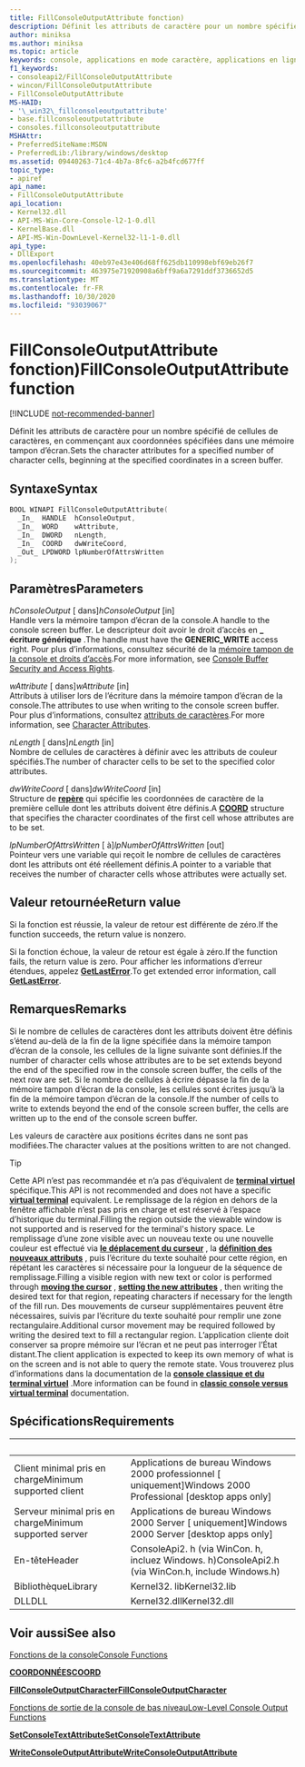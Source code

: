 ```yaml
---
title: FillConsoleOutputAttribute fonction)
description: Définit les attributs de caractère pour un nombre spécifié de cellules de caractères, en commençant aux coordonnées spécifiées dans une mémoire tampon d’écran.
author: miniksa
ms.author: miniksa
ms.topic: article
keywords: console, applications en mode caractère, applications en ligne de commande, applications de terminal, API console
f1_keywords:
- consoleapi2/FillConsoleOutputAttribute
- wincon/FillConsoleOutputAttribute
- FillConsoleOutputAttribute
MS-HAID:
- '\_win32\_fillconsoleoutputattribute'
- base.fillconsoleoutputattribute
- consoles.fillconsoleoutputattribute
MSHAttr:
- PreferredSiteName:MSDN
- PreferredLib:/library/windows/desktop
ms.assetid: 09440263-71c4-4b7a-8fc6-a2b4fcd677ff
topic_type:
- apiref
api_name:
- FillConsoleOutputAttribute
api_location:
- Kernel32.dll
- API-MS-Win-Core-Console-l2-1-0.dll
- KernelBase.dll
- API-MS-Win-DownLevel-Kernel32-l1-1-0.dll
api_type:
- DllExport
ms.openlocfilehash: 40eb97e43e406d68ff625db110998ebf69eb26f7
ms.sourcegitcommit: 463975e71920908a6bff9a6a7291ddf3736652d5
ms.translationtype: MT
ms.contentlocale: fr-FR
ms.lasthandoff: 10/30/2020
ms.locfileid: "93039067"
---
```

# <a name="fillconsoleoutputattribute-function"></a><span data-ttu-id="344c3-104">FillConsoleOutputAttribute fonction)</span><span class="sxs-lookup"><span data-stu-id="344c3-104">FillConsoleOutputAttribute function</span></span>

[!INCLUDE [not-recommended-banner](./includes/not-recommended-banner.md)]

<span data-ttu-id="344c3-105">Définit les attributs de caractère pour un nombre spécifié de cellules de caractères, en commençant aux coordonnées spécifiées dans une mémoire tampon d’écran.</span><span class="sxs-lookup"><span data-stu-id="344c3-105">Sets the character attributes for a specified number of character cells, beginning at the specified coordinates in a screen buffer.</span></span>

## <a name="syntax"></a><span data-ttu-id="344c3-106">Syntaxe</span><span class="sxs-lookup"><span data-stu-id="344c3-106">Syntax</span></span>

```C
BOOL WINAPI FillConsoleOutputAttribute(
  _In_  HANDLE  hConsoleOutput,
  _In_  WORD    wAttribute,
  _In_  DWORD   nLength,
  _In_  COORD   dwWriteCoord,
  _Out_ LPDWORD lpNumberOfAttrsWritten
);
```

## <a name="parameters"></a><span data-ttu-id="344c3-107">Paramètres</span><span class="sxs-lookup"><span data-stu-id="344c3-107">Parameters</span></span>

<span data-ttu-id="344c3-108">*hConsoleOutput* \[ dans\]</span><span class="sxs-lookup"><span data-stu-id="344c3-108">*hConsoleOutput* \[in\]</span></span>  
<span data-ttu-id="344c3-109">Handle vers la mémoire tampon d’écran de la console.</span><span class="sxs-lookup"><span data-stu-id="344c3-109">A handle to the console screen buffer.</span></span> <span data-ttu-id="344c3-110">Le descripteur doit avoir le droit d’accès en **\_ écriture générique** .</span><span class="sxs-lookup"><span data-stu-id="344c3-110">The handle must have the **GENERIC\_WRITE** access right.</span></span> <span data-ttu-id="344c3-111">Pour plus d’informations, consultez sécurité de la [mémoire tampon de la console et droits d’accès](console-buffer-security-and-access-rights.md).</span><span class="sxs-lookup"><span data-stu-id="344c3-111">For more information, see [Console Buffer Security and Access Rights](console-buffer-security-and-access-rights.md).</span></span>

<span data-ttu-id="344c3-112">*wAttribute* \[ dans\]</span><span class="sxs-lookup"><span data-stu-id="344c3-112">*wAttribute* \[in\]</span></span>  
<span data-ttu-id="344c3-113">Attributs à utiliser lors de l’écriture dans la mémoire tampon d’écran de la console.</span><span class="sxs-lookup"><span data-stu-id="344c3-113">The attributes to use when writing to the console screen buffer.</span></span> <span data-ttu-id="344c3-114">Pour plus d’informations, consultez [attributs de caractères](console-screen-buffers.md#character-attributes).</span><span class="sxs-lookup"><span data-stu-id="344c3-114">For more information, see [Character Attributes](console-screen-buffers.md#character-attributes).</span></span>

<span data-ttu-id="344c3-115">*nLength* \[ dans\]</span><span class="sxs-lookup"><span data-stu-id="344c3-115">*nLength* \[in\]</span></span>  
<span data-ttu-id="344c3-116">Nombre de cellules de caractères à définir avec les attributs de couleur spécifiés.</span><span class="sxs-lookup"><span data-stu-id="344c3-116">The number of character cells to be set to the specified color attributes.</span></span>

<span data-ttu-id="344c3-117">*dwWriteCoord* \[ dans\]</span><span class="sxs-lookup"><span data-stu-id="344c3-117">*dwWriteCoord* \[in\]</span></span>  
<span data-ttu-id="344c3-118">Structure de [**repère**](coord-str.md) qui spécifie les coordonnées de caractère de la première cellule dont les attributs doivent être définis.</span><span class="sxs-lookup"><span data-stu-id="344c3-118">A [**COORD**](coord-str.md) structure that specifies the character coordinates of the first cell whose attributes are to be set.</span></span>

<span data-ttu-id="344c3-119">*lpNumberOfAttrsWritten* \[ à\]</span><span class="sxs-lookup"><span data-stu-id="344c3-119">*lpNumberOfAttrsWritten* \[out\]</span></span>  
<span data-ttu-id="344c3-120">Pointeur vers une variable qui reçoit le nombre de cellules de caractères dont les attributs ont été réellement définis.</span><span class="sxs-lookup"><span data-stu-id="344c3-120">A pointer to a variable that receives the number of character cells whose attributes were actually set.</span></span>

## <a name="return-value"></a><span data-ttu-id="344c3-121">Valeur retournée</span><span class="sxs-lookup"><span data-stu-id="344c3-121">Return value</span></span>

<span data-ttu-id="344c3-122">Si la fonction est réussie, la valeur de retour est différente de zéro.</span><span class="sxs-lookup"><span data-stu-id="344c3-122">If the function succeeds, the return value is nonzero.</span></span>

<span data-ttu-id="344c3-123">Si la fonction échoue, la valeur de retour est égale à zéro.</span><span class="sxs-lookup"><span data-stu-id="344c3-123">If the function fails, the return value is zero.</span></span> <span data-ttu-id="344c3-124">Pour afficher les informations d’erreur étendues, appelez [**GetLastError**](https://msdn.microsoft.com/library/windows/desktop/ms679360).</span><span class="sxs-lookup"><span data-stu-id="344c3-124">To get extended error information, call [**GetLastError**](https://msdn.microsoft.com/library/windows/desktop/ms679360).</span></span>

## <a name="remarks"></a><span data-ttu-id="344c3-125">Remarques</span><span class="sxs-lookup"><span data-stu-id="344c3-125">Remarks</span></span>

<span data-ttu-id="344c3-126">Si le nombre de cellules de caractères dont les attributs doivent être définis s’étend au-delà de la fin de la ligne spécifiée dans la mémoire tampon d’écran de la console, les cellules de la ligne suivante sont définies.</span><span class="sxs-lookup"><span data-stu-id="344c3-126">If the number of character cells whose attributes are to be set extends beyond the end of the specified row in the console screen buffer, the cells of the next row are set.</span></span> <span data-ttu-id="344c3-127">Si le nombre de cellules à écrire dépasse la fin de la mémoire tampon d’écran de la console, les cellules sont écrites jusqu’à la fin de la mémoire tampon d’écran de la console.</span><span class="sxs-lookup"><span data-stu-id="344c3-127">If the number of cells to write to extends beyond the end of the console screen buffer, the cells are written up to the end of the console screen buffer.</span></span>

<span data-ttu-id="344c3-128">Les valeurs de caractère aux positions écrites dans ne sont pas modifiées.</span><span class="sxs-lookup"><span data-stu-id="344c3-128">The character values at the positions written to are not changed.</span></span>

> [!TIP]
> <span data-ttu-id="344c3-129">Cette API n’est pas recommandée et n’a pas d’équivalent de **[terminal virtuel](console-virtual-terminal-sequences.md)** spécifique.</span><span class="sxs-lookup"><span data-stu-id="344c3-129">This API is not recommended and does not have a specific **[virtual terminal](console-virtual-terminal-sequences.md)** equivalent.</span></span> <span data-ttu-id="344c3-130">Le remplissage de la région en dehors de la fenêtre affichable n’est pas pris en charge et est réservé à l’espace d’historique du terminal.</span><span class="sxs-lookup"><span data-stu-id="344c3-130">Filling the region outside the viewable window is not supported and is reserved for the terminal's history space.</span></span> <span data-ttu-id="344c3-131">Le remplissage d’une zone visible avec un nouveau texte ou une nouvelle couleur est effectué via **[le déplacement du curseur](console-virtual-terminal-sequences.md#cursor-positioning)** , la **[définition des nouveaux attributs](console-virtual-terminal-sequences.md#text-formatting)** , puis l’écriture du texte souhaité pour cette région, en répétant les caractères si nécessaire pour la longueur de la séquence de remplissage.</span><span class="sxs-lookup"><span data-stu-id="344c3-131">Filling a visible region with new text or color is performed through **[moving the cursor](console-virtual-terminal-sequences.md#cursor-positioning)** , **[setting the new attributes](console-virtual-terminal-sequences.md#text-formatting)** , then writing the desired text for that region, repeating characters if necessary for the length of the fill run.</span></span> <span data-ttu-id="344c3-132">Des mouvements de curseur supplémentaires peuvent être nécessaires, suivis par l’écriture du texte souhaité pour remplir une zone rectangulaire.</span><span class="sxs-lookup"><span data-stu-id="344c3-132">Additional cursor movement may be required followed by writing the desired text to fill a rectangular region.</span></span> <span data-ttu-id="344c3-133">L’application cliente doit conserver sa propre mémoire sur l’écran et ne peut pas interroger l’État distant.</span><span class="sxs-lookup"><span data-stu-id="344c3-133">The client application is expected to keep its own memory of what is on the screen and is not able to query the remote state.</span></span> <span data-ttu-id="344c3-134">Vous trouverez plus d’informations dans la documentation de la **[console classique et du terminal virtuel](classic-vs-vt.md)** .</span><span class="sxs-lookup"><span data-stu-id="344c3-134">More information can be found in **[classic console versus virtual terminal](classic-vs-vt.md)** documentation.</span></span>

## <a name="requirements"></a><span data-ttu-id="344c3-135">Spécifications</span><span class="sxs-lookup"><span data-stu-id="344c3-135">Requirements</span></span>

| &nbsp; | &nbsp; |
|-|-|
| <span data-ttu-id="344c3-136">Client minimal pris en charge</span><span class="sxs-lookup"><span data-stu-id="344c3-136">Minimum supported client</span></span> | <span data-ttu-id="344c3-137">Applications de bureau Windows 2000 professionnel \[ uniquement\]</span><span class="sxs-lookup"><span data-stu-id="344c3-137">Windows 2000 Professional \[desktop apps only\]</span></span> |
| <span data-ttu-id="344c3-138">Serveur minimal pris en charge</span><span class="sxs-lookup"><span data-stu-id="344c3-138">Minimum supported server</span></span> | <span data-ttu-id="344c3-139">Applications de bureau Windows 2000 Server \[ uniquement\]</span><span class="sxs-lookup"><span data-stu-id="344c3-139">Windows 2000 Server \[desktop apps only\]</span></span> |
| <span data-ttu-id="344c3-140">En-tête</span><span class="sxs-lookup"><span data-stu-id="344c3-140">Header</span></span> | <span data-ttu-id="344c3-141">ConsoleApi2. h (via WinCon. h, incluez Windows. h)</span><span class="sxs-lookup"><span data-stu-id="344c3-141">ConsoleApi2.h (via WinCon.h, include Windows.h)</span></span> |
| <span data-ttu-id="344c3-142">Bibliothèque</span><span class="sxs-lookup"><span data-stu-id="344c3-142">Library</span></span> | <span data-ttu-id="344c3-143">Kernel32. lib</span><span class="sxs-lookup"><span data-stu-id="344c3-143">Kernel32.lib</span></span> |
| <span data-ttu-id="344c3-144">DLL</span><span class="sxs-lookup"><span data-stu-id="344c3-144">DLL</span></span> | <span data-ttu-id="344c3-145">Kernel32.dll</span><span class="sxs-lookup"><span data-stu-id="344c3-145">Kernel32.dll</span></span> |

## <a name="see-also"></a><span data-ttu-id="344c3-146">Voir aussi</span><span class="sxs-lookup"><span data-stu-id="344c3-146">See also</span></span>

[<span data-ttu-id="344c3-147">Fonctions de la console</span><span class="sxs-lookup"><span data-stu-id="344c3-147">Console Functions</span></span>](console-functions.md)

[<span data-ttu-id="344c3-148">**COORDONNÉES**</span><span class="sxs-lookup"><span data-stu-id="344c3-148">**COORD**</span></span>](coord-str.md)

[<span data-ttu-id="344c3-149">**FillConsoleOutputCharacter**</span><span class="sxs-lookup"><span data-stu-id="344c3-149">**FillConsoleOutputCharacter**</span></span>](fillconsoleoutputcharacter.md)

[<span data-ttu-id="344c3-150">Fonctions de sortie de la console de bas niveau</span><span class="sxs-lookup"><span data-stu-id="344c3-150">Low-Level Console Output Functions</span></span>](low-level-console-output-functions.md)

[<span data-ttu-id="344c3-151">**SetConsoleTextAttribute**</span><span class="sxs-lookup"><span data-stu-id="344c3-151">**SetConsoleTextAttribute**</span></span>](setconsoletextattribute.md)

[<span data-ttu-id="344c3-152">**WriteConsoleOutputAttribute**</span><span class="sxs-lookup"><span data-stu-id="344c3-152">**WriteConsoleOutputAttribute**</span></span>](writeconsoleoutputattribute.md)
